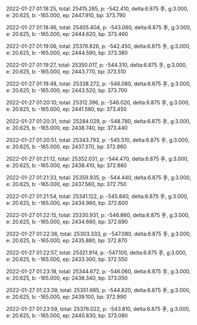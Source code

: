 2022-01-27 01:18:25, total: 25415.285, p: -542.410, delta:6.875 手, g:3.000, e: 20.625, b: -165.000, ep: 2447.910, bp: 373.790

2022-01-27 01:18:46, total: 25405.404, p: -543.060, delta:6.875 手, g:3.000, e: 20.625, b: -165.000, ep: 2444.620, bp: 373.460

2022-01-27 01:19:06, total: 25376.826, p: -542.450, delta:6.875 手, g:3.000, e: 20.625, b: -165.000, ep: 2444.590, bp: 373.380

2022-01-27 01:19:27, total: 25350.017, p: -544.310, delta:6.875 手, g:3.000, e: 20.625, b: -165.000, ep: 2443.770, bp: 373.510

2022-01-27 01:19:48, total: 25338.272, p: -546.080, delta:6.875 手, g:3.000, e: 20.625, b: -165.000, ep: 2443.520, bp: 373.700

2022-01-27 01:20:10, total: 25312.396, p: -546.020, delta:6.875 手, g:3.000, e: 20.625, b: -165.000, ep: 2441.580, bp: 373.450

2022-01-27 01:20:31, total: 25284.029, p: -548.780, delta:6.875 手, g:3.000, e: 20.625, b: -165.000, ep: 2438.740, bp: 373.440

2022-01-27 01:20:51, total: 25343.793, p: -545.510, delta:6.875 手, g:3.000, e: 20.625, b: -165.000, ep: 2437.370, bp: 372.860

2022-01-27 01:21:12, total: 25352.031, p: -544.470, delta:6.875 手, g:3.000, e: 20.625, b: -165.000, ep: 2438.410, bp: 372.860

2022-01-27 01:21:33, total: 25359.935, p: -544.440, delta:6.875 手, g:3.000, e: 20.625, b: -165.000, ep: 2437.560, bp: 372.750

2022-01-27 01:21:54, total: 25341.122, p: -545.840, delta:6.875 手, g:3.000, e: 20.625, b: -165.000, ep: 2434.960, bp: 372.600

2022-01-27 01:22:15, total: 25330.931, p: -546.860, delta:6.875 手, g:3.000, e: 20.625, b: -165.000, ep: 2434.660, bp: 372.690

2022-01-27 01:22:36, total: 25303.333, p: -547.080, delta:6.875 手, g:3.000, e: 20.625, b: -165.000, ep: 2435.880, bp: 372.870

2022-01-27 01:22:57, total: 25321.914, p: -547.100, delta:6.875 手, g:3.000, e: 20.625, b: -165.000, ep: 2433.300, bp: 372.550

2022-01-27 01:23:18, total: 25344.672, p: -546.060, delta:6.875 手, g:3.000, e: 20.625, b: -165.000, ep: 2438.340, bp: 373.050

2022-01-27 01:23:39, total: 25351.685, p: -544.820, delta:6.875 手, g:3.000, e: 20.625, b: -165.000, ep: 2439.100, bp: 372.990

2022-01-27 01:23:59, total: 25376.022, p: -543.810, delta:6.875 手, g:3.000, e: 20.625, b: -165.000, ep: 2440.830, bp: 373.080